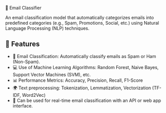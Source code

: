 📧 Email Classifier

An email classification model that automatically categorizes emails into predefined categories (e.g., Spam, Promotions, Social, etc.) using Natural Language Processing (NLP) techniques.

## 🚀 Features

- 📂 Email Classification: Automatically classify emails as Spam or Ham (Non-Spam).
- 💻 Use of Machine Learning Algorithms: Random Forest, Naive Bayes, Support Vector Machines (SVM), etc.
- 📊 Performance Metrics: Accuracy, Precision, Recall, F1-Score
- 🌍 Text preprocessing: Tokenization, Lemmatization, Vectorization (TF-IDF, Word2Vec)
- 🔄 Can be used for real-time email classification with an API or web app interface.
